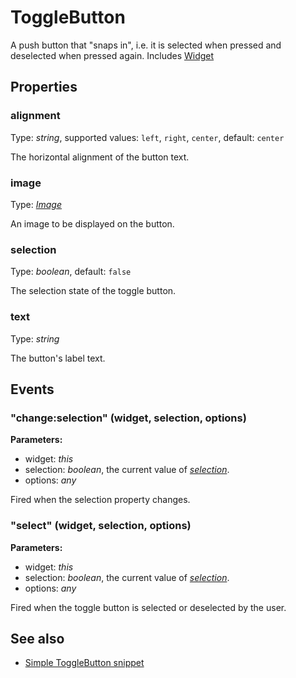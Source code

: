 # ToggleButton
A push button that "snaps in", i.e. it is selected when pressed and deselected when pressed again.
Includes [Widget](Widget.md)

## Properties
### alignment
Type: *string*, supported values: `left`, `right`, `center`, default: `center`

The horizontal alignment of the button text.
### image
Type: *[Image](../types.md#image)*

An image to be displayed on the button.
### selection
Type: *boolean*, default: `false`

The selection state of the toggle button.
### text
Type: *string*

The button's label text.

## Events
### "change:selection" (widget, selection, options)

**Parameters:** 

- widget: *this*
- selection: *boolean*, the current value of *[selection](#selection)*.
- options: *any*

Fired when the selection property changes.

### "select" (widget, selection, options)

**Parameters:** 

- widget: *this*
- selection: *boolean*, the current value of *[selection](#selection)*.
- options: *any*

Fired when the toggle button is selected or deselected by the user.


## See also
- [Simple ToggleButton snippet](https://github.com/eclipsesource/tabris-js/blob/master/snippets/togglebutton/togglebutton.js)
